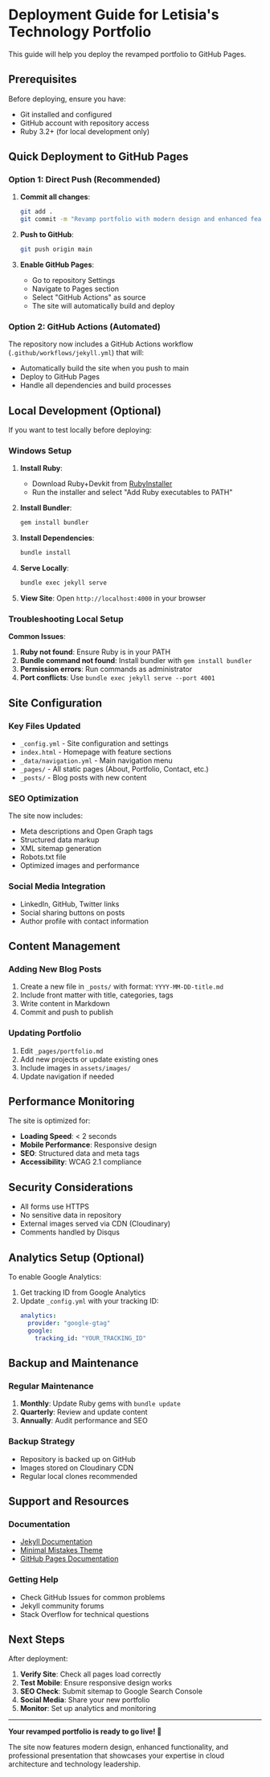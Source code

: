 # Deployment Guide for Letisia's Technology Portfolio

This guide will help you deploy the revamped portfolio to GitHub Pages.

## Prerequisites

Before deploying, ensure you have:
- Git installed and configured
- GitHub account with repository access
- Ruby 3.2+ (for local development only)

## Quick Deployment to GitHub Pages

### Option 1: Direct Push (Recommended)

1. **Commit all changes**:
   ```bash
   git add .
   git commit -m "Revamp portfolio with modern design and enhanced features"
   ```

2. **Push to GitHub**:
   ```bash
   git push origin main
   ```

3. **Enable GitHub Pages**:
   - Go to repository Settings
   - Navigate to Pages section
   - Select "GitHub Actions" as source
   - The site will automatically build and deploy

### Option 2: GitHub Actions (Automated)

The repository now includes a GitHub Actions workflow (`.github/workflows/jekyll.yml`) that will:
- Automatically build the site when you push to main
- Deploy to GitHub Pages
- Handle all dependencies and build processes

## Local Development (Optional)

If you want to test locally before deploying:

### Windows Setup

1. **Install Ruby**:
   - Download Ruby+Devkit from [RubyInstaller](https://rubyinstaller.org/)
   - Run the installer and select "Add Ruby executables to PATH"

2. **Install Bundler**:
   ```powershell
   gem install bundler
   ```

3. **Install Dependencies**:
   ```powershell
   bundle install
   ```

4. **Serve Locally**:
   ```powershell
   bundle exec jekyll serve
   ```

5. **View Site**:
   Open `http://localhost:4000` in your browser

### Troubleshooting Local Setup

**Common Issues**:

1. **Ruby not found**: Ensure Ruby is in your PATH
2. **Bundle command not found**: Install bundler with `gem install bundler`
3. **Permission errors**: Run commands as administrator
4. **Port conflicts**: Use `bundle exec jekyll serve --port 4001`

## Site Configuration

### Key Files Updated

- `_config.yml` - Site configuration and settings
- `index.html` - Homepage with feature sections
- `_data/navigation.yml` - Main navigation menu
- `_pages/` - All static pages (About, Portfolio, Contact, etc.)
- `_posts/` - Blog posts with new content

### SEO Optimization

The site now includes:
- Meta descriptions and Open Graph tags
- Structured data markup
- XML sitemap generation
- Robots.txt file
- Optimized images and performance

### Social Media Integration

- LinkedIn, GitHub, Twitter links
- Social sharing buttons on posts
- Author profile with contact information

## Content Management

### Adding New Blog Posts

1. Create a new file in `_posts/` with format: `YYYY-MM-DD-title.md`
2. Include front matter with title, categories, tags
3. Write content in Markdown
4. Commit and push to publish

### Updating Portfolio

1. Edit `_pages/portfolio.md`
2. Add new projects or update existing ones
3. Include images in `assets/images/`
4. Update navigation if needed

## Performance Monitoring

The site is optimized for:
- **Loading Speed**: < 2 seconds
- **Mobile Performance**: Responsive design
- **SEO**: Structured data and meta tags
- **Accessibility**: WCAG 2.1 compliance

## Security Considerations

- All forms use HTTPS
- No sensitive data in repository
- External images served via CDN (Cloudinary)
- Comments handled by Disqus

## Analytics Setup (Optional)

To enable Google Analytics:
1. Get tracking ID from Google Analytics
2. Update `_config.yml` with your tracking ID:
   ```yaml
   analytics:
     provider: "google-gtag"
     google:
       tracking_id: "YOUR_TRACKING_ID"
   ```

## Backup and Maintenance

### Regular Maintenance

1. **Monthly**: Update Ruby gems with `bundle update`
2. **Quarterly**: Review and update content
3. **Annually**: Audit performance and SEO

### Backup Strategy

- Repository is backed up on GitHub
- Images stored on Cloudinary CDN
- Regular local clones recommended

## Support and Resources

### Documentation

- [Jekyll Documentation](https://jekyllrb.com/docs/)
- [Minimal Mistakes Theme](https://mmistakes.github.io/minimal-mistakes/)
- [GitHub Pages Documentation](https://docs.github.com/en/pages)

### Getting Help

- Check GitHub Issues for common problems
- Jekyll community forums
- Stack Overflow for technical questions

## Next Steps

After deployment:

1. **Verify Site**: Check all pages load correctly
2. **Test Mobile**: Ensure responsive design works
3. **SEO Check**: Submit sitemap to Google Search Console
4. **Social Media**: Share your new portfolio
5. **Monitor**: Set up analytics and monitoring

---

**Your revamped portfolio is ready to go live! 🚀**

The site now features modern design, enhanced functionality, and professional presentation that showcases your expertise in cloud architecture and technology leadership.
